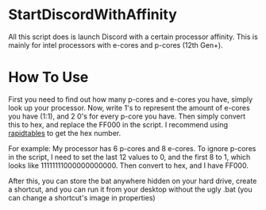 # StartDiscordWithAffinity
All this script does is launch Discord with a certain processor affinity.
This is mainly for intel processors with e-cores and p-cores (12th Gen+).

# How To Use
First you need to find out how many p-cores and e-cores you have, simply look up your processor. Now, write 1's to represent the amount of e-cores you have (1:1), and 2 0's for every p-core you have.
Then simply convert this to hex, and replace the FF000 in the script.
I recommend using [rapidtables](https://www.rapidtables.com/convert/number/binary-to-hex.html) to get the hex number.

For example: My processor has 6 p-cores and 8 e-cores. To ignore p-cores in the script, I need to set the last 12 values to 0, and the first 8 to 1, which looks like 11111111000000000000. Then convert to hex, and I have FF000.

After this, you can store the bat anywhere hidden on your hard drive, create a shortcut, and you can run it from your desktop without the ugly .bat (you can change a shortcut's image in properties)
